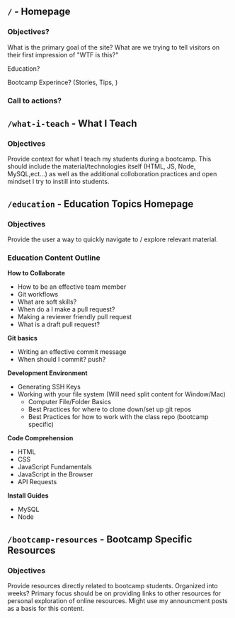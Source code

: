 ## `/` - Homepage

### Objectives?

What is the primary goal of the site? What are we trying to tell visitors on their first impression of "WTF is this?"

Education?

Bootcamp Experince? (Stories, Tips, )

### Call to actions?

## `/what-i-teach` - What I Teach

### Objectives

Provide context for what I teach my students during a bootcamp. This should include the material/technologies itself (HTML, JS, Node, MySQL,ect...) as well as the additional colloboration practices and open mindset I try to instill into students.

## `/education` - Education Topics Homepage

### Objectives

Provide the user a way to quickly navigate to / explore relevant material.
### Education Content Outline

**How to Collaborate**
- How to be an effective team member
- Git workflows
- What are soft skills?
- When do a I make a pull request?
- Making a reviewer friendly pull request
- What is a draft pull request?

**Git basics**
- Writing an effective commit message
- When should I commit? push?

**Development Environment**
- Generating SSH Keys
- Working with your file system (Will need split content for Window/Mac)
    - Computer File/Folder Basics
    - Best Practices for where to clone down/set up git repos
    - Best Practices for how to work with the class repo (bootcamp specific)

**Code Comprehension**
- HTML
- CSS
- JavaScript Fundamentals
- JavaScript in the Browser
- API Requests

**Install Guides**
- MySQL
- Node

## `/bootcamp-resources` - Bootcamp Specific Resources

### Objectives

Provide resources directly related to bootcamp students. Organized into weeks? Primary focus should be on providing links to other resources for personal exploration of online resources. Might use my announcment posts as a basis for this content.